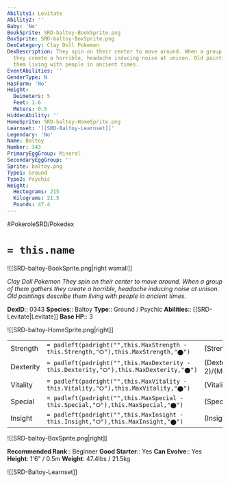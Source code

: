 ```yaml
---
Ability1: Levitate
Ability2: ''
Baby: 'No'
BookSprite: SRD-baltoy-BookSprite.png
BoxSprite: SRD-baltoy-BoxSprite.png
DexCategory: Clay Doll Pokemon
DexDescription: They spin on their center to move around. When a group of them gathers
  they create a horrible, headache inducing noise at unison. Old paintings describe
  them living with people in ancient times.
EventAbilities: ''
GenderType: N
HasForm: 'No'
Height:
  Deimeters: 5
  Feet: 1.6
  Meters: 0.5
HiddenAbility: ''
HomeSprite: SRD-baltoy-HomeSprite.png
Learnset: '[[SRD-Baltoy-Learnset]]'
Legendary: 'No'
Name: Baltoy
Number: 343
PrimaryEggGroup: Mineral
SecondaryEggGroup: ''
Sprite: baltoy.png
Type1: Ground
Type2: Psychic
Weight:
  Hectograms: 215
  Kilograms: 21.5
  Pounds: 47.4
---
```


#PokeroleSRD/Pokedex

# `= this.name`

![[SRD-baltoy-BookSprite.png|right wsmall]]

*Clay Doll Pokemon*
*They spin on their center to move around. When a group of them gathers they create a horrible, headache inducing noise at unison. Old paintings describe them living with people in ancient times.*

**DexID**:: 0343
**Species**:: Baltoy
**Type**:: Ground / Psychic
**Abilities**:: [[SRD-Levitate|Levitate]]
**Base HP**:: 3

![[SRD-baltoy-HomeSprite.png|right]]

|           |                                                                                        |                                          |
| --------- | -------------------------------------------------------------------------------------- | ---------------------------------------- |
| Strength  | `= padleft(padright("",this.MaxStrength - this.Strength,"⭘"),this.MaxStrength,"⬤")`    | (Strength::1)/(MaxStrength::3)   |
| Dexterity | `= padleft(padright("",this.MaxDexterity - this.Dexterity,"⭘"),this.MaxDexterity,"⬤")` | (Dexterity:: 2)/(MaxDexterity::4) |
| Vitality  | `= padleft(padright("",this.MaxVitality - this.Vitality,"⭘"),this.MaxVitality,"⬤")`    | (Vitality::2)/(MaxVitality::4)   |
| Special   | `= padleft(padright("",this.MaxSpecial - this.Special,"⭘"),this.MaxSpecial,"⬤")`       | (Special::1)/(MaxSpecial::3)     |
| Insight   | `= padleft(padright("",this.MaxInsight - this.Insight,"⭘"),this.MaxInsight,"⬤")`       | (Insight::2)/(MaxInsight::5)     |

![[SRD-baltoy-BoxSprite.png|right]]

**Recommended Rank**:: Beginner
**Good Starter**:: Yes
**Can Evolve**:: Yes
**Height**: 1'6" / 0.5m
**Weight**: 47.4lbs / 21.5kg

![[SRD-Baltoy-Learnset]]